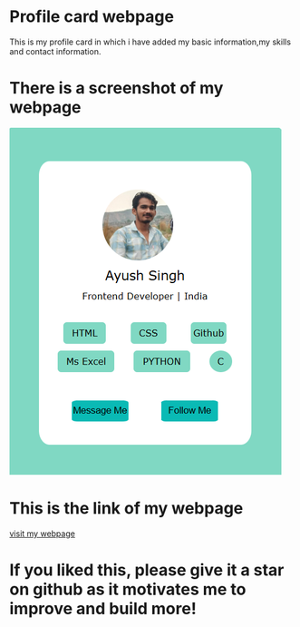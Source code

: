 # Profile card webpage

This is my profile card in which i have added my basic information,my skills and contact information.

 # There is a screenshot of my webpage
   ![homepage](screenshot.png)

# This is the link of my webpage 
  [visit my webpage](https://ayush-kumar-singh014.github.io/profile-card-webpage/) 

# If you liked this, please give it a star on github as it motivates me to improve and build more!
